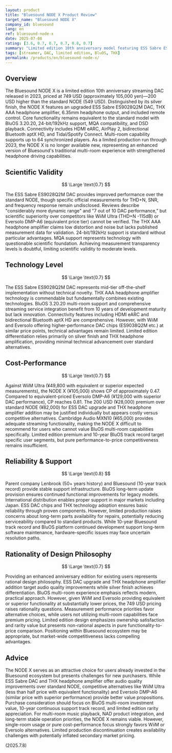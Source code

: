 ```yaml
---
layout: product
title: "Bluesound NODE X Product Review"
target_name: "Bluesound NODE X"
company_id: bluesound
lang: en
ref: bluesound-node-x
date: 2025-07-08
rating: [3.6, 0.7, 0.7, 0.7, 0.8, 0.7]
summary: "Limited edition 10th anniversary model featuring ESS Sabre ES9028Q2M DAC and THX AAA headphone amplifier in silver finish. Priced at 749 USD (approximately 105,000 yen), but faces challenging value proposition against WiiM Ultra and Eversolo competitors in measurements and cost performance."
tags: [streamer, DAC, limited edition, BluOS, THX]
permalink: /products/en/bluesound-node-x/
---
```


## Overview

The Bluesound NODE X is a limited edition 10th anniversary streaming DAC released in 2023, priced at 749 USD (approximately 105,000 yen)—200 USD higher than the standard NODE (549 USD). Distinguished by its silver finish, the NODE X features an upgraded ESS Sabre ES9028Q2M DAC, THX AAA headphone amplifier, 6.35mm headphone output, and included remote control. Core functionality remains equivalent to the standard model with BluOS 3.20.20, 24-bit/192kHz support, MQA compatibility, and DSD playback. Connectivity includes HDMI eARC, AirPlay 2, bidirectional Bluetooth aptX HD, and Tidal/Spotify Connect. Multi-room capability supports up to 64 synchronized players. As a limited production run through 2023, the NODE X is no longer available new, representing an enhanced version of Bluesound's traditional multi-room experience with strengthened headphone driving capabilities.

## Scientific Validity

$$ \Large \text{0.7} $$

The ESS Sabre ES9028Q2M DAC provides improved performance over the standard NODE, though specific official measurements for THD+N, SNR, and frequency response remain undisclosed. Reviews describe "considerably more dynamic range" and "7 out of 10 DAC performance," but scientific superiority over competitors like WiiM Ultra (THD+N -115dB) or Eversolo DMP-A6 (equivalent price tier) cannot be verified. The THX AAA headphone amplifier claims low distortion and noise but lacks published measurement data for validation. 24-bit/192kHz support is standard without particular advantages. MQA support represents technology with questionable scientific foundation. Achieving measurement transparency levels is doubtful, limiting scientific validity to moderate levels.

## Technology Level

$$ \Large \text{0.7} $$

The ESS Sabre ES9028Q2M DAC represents mid-tier off-the-shelf implementation without technical novelty. THX AAA headphone amplifier technology is commendable but fundamentally combines existing technologies. BluOS 3.20.20 multi-room support and comprehensive streaming service integration benefit from 10 years of development maturity but lack innovation. Connectivity features including HDMI eARC and bidirectional Bluetooth aptX HD are comprehensive. However, with WiiM and Eversolo offering higher-performance DAC chips (ES9038Q2M etc.) at similar price points, technical advantages remain limited. Limited edition differentiation relies primarily on silver finish and THX headphone amplification, providing minimal technical advancement over standard alternatives.

## Cost-Performance

$$ \Large \text{0.7} $$

Against WiiM Ultra (¥49,800 with equivalent or superior expected measurements), the NODE X (¥105,000) shows CP of approximately 0.47. Compared to equivalent-priced Eversolo DMP-A6 (¥129,000 with superior DAC performance), CP reaches 0.81. The 200 USD (¥28,000) premium over standard NODE (¥82,000) for ESS DAC upgrade and THX headphone amplifier addition may be justified individually but appears costly versus competitive alternatives. Cambridge Audio MXN10 (¥65,000) provides adequate streaming functionality, making the NODE X difficult to recommend for users who cannot value BluOS multi-room capabilities specifically. Limited edition premium and 10-year BluOS track record target specific user segments, but pure performance-to-price competitiveness remains insufficient.

## Reliability & Support

$$ \Large \text{0.8} $$

Parent company Lenbrook (50+ years history) and Bluesound (10-year track record) provide stable support infrastructure. BluOS long-term update provision ensures continued functional improvements for legacy models. International distribution enables proper support in major markets including Japan. ESS DAC chips and THX technology adoption ensures basic reliability through proven components. However, limited production raises concerns about long-term parts availability for repairs, potentially reducing serviceability compared to standard products. While 10-year Bluesound track record and BluOS platform continued development support long-term software maintenance, hardware-specific issues may face uncertain resolution paths.

## Rationality of Design Philosophy

$$ \Large \text{0.7} $$

Providing an enhanced anniversary edition for existing users represents rational design philosophy. ESS DAC upgrade and THX headphone amplifier addition target audio quality improvements while silver finish achieves differentiation. BluOS multi-room experience emphasis reflects modern, practical approach. However, given WiiM and Eversolo providing equivalent or superior functionality at substantially lower prices, the 749 USD pricing raises rationality questions. Measurement performance priorities favor alternative choices, while users not utilizing multi-room capabilities face premium pricing. Limited edition design emphasizes ownership satisfaction and rarity value but presents non-rational aspects in pure functionality-to-price comparison. Positioning within Bluesound ecosystem may be appropriate, but market-wide competitiveness lacks compelling advantages.

## Advice

The NODE X serves as an attractive choice for users already invested in the Bluesound ecosystem but presents challenges for new purchasers. While ESS Sabre DAC and THX headphone amplifier offer audio quality improvements over standard NODE, competitive alternatives like WiiM Ultra (less than half price with equivalent functionality) and Eversolo DMP-A6 (similar price with superior performance) provide better value propositions. Purchase consideration should focus on BluOS multi-room investment value, 10-year continuous support track record, and limited edition rarity appreciation. For multi-room music playback, NAD product integration, and long-term stable operation priorities, the NODE X remains viable. However, single-room usage or pure cost-performance focus strongly favors WiiM or Eversolo alternatives. Limited production discontinuation creates availability challenges with potentially inflated secondary market pricing.

(2025.7.8)